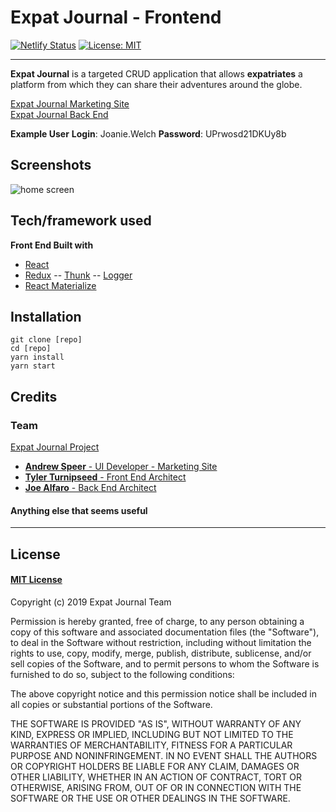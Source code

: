 # Expat Journal - Frontend

[![Netlify Status](https://api.netlify.com/api/v1/badges/e23b713a-e4f5-4db1-9c6c-eed71373a7e2/deploy-status)](https://app.netlify.com/sites/expat-journal-fe/deploys) [![License: MIT](https://img.shields.io/badge/License-MIT-yellow.svg)](https://choosealicense.com/licenses/mit/)

---

**Expat Journal** is a targeted CRUD application that allows **expatriates** a platform from which they can share their adventures around the globe.

[Expat Journal Marketing Site](https://github.com/expat-journal-lambda-school/expat-journal-marketing-site)
<br />
[Expat Journal Back End](https://github.com/expat-journal-lambda-school/expat-journal-backend)

**Example User**
**Login**: Joanie.Welch
**Password**: UPrwosd21DKUy8b

## Screenshots

![home screen](https://i.ibb.co/nBgXV9Y/screencapture-localhost-3000-2019-08-02-16-33-51.png)

## Tech/framework used

<b>Front End Built with</b>

- [React](https://reactjs.org/)
- [Redux](https://redux.js.org/)
  -- [Thunk](https://github.com/reduxjs/redux-thunk)
  -- [Logger](https://www.npmjs.com/package/redux-logger)
- [React Materialize](http://react-materialize.github.io/react-materialize/?path=/story/react-materialize--welcome)

## Installation

```
git clone [repo]
cd [repo]
yarn install
yarn start
```

## Credits

### Team

[Expat Journal Project](https://github.com/expat-journal-lambda-school)

- [**Andrew Speer** - UI Developer - Marketing Site](https://github.com/nottolivc)
- [**Tyler Turnipseed** - Front End Architect](https://github.com/techturnip)
- [**Joe Alfaro** - Back End Architect](https://github.com/Joe-Alfaro)

#### Anything else that seems useful

---

## License

#### [MIT License](https://choosealicense.com/licenses/mit/)

Copyright (c) 2019 Expat Journal Team

Permission is hereby granted, free of charge, to any person obtaining a copy
of this software and associated documentation files (the "Software"), to deal
in the Software without restriction, including without limitation the rights
to use, copy, modify, merge, publish, distribute, sublicense, and/or sell
copies of the Software, and to permit persons to whom the Software is
furnished to do so, subject to the following conditions:

The above copyright notice and this permission notice shall be included in all
copies or substantial portions of the Software.

THE SOFTWARE IS PROVIDED "AS IS", WITHOUT WARRANTY OF ANY KIND, EXPRESS OR
IMPLIED, INCLUDING BUT NOT LIMITED TO THE WARRANTIES OF MERCHANTABILITY,
FITNESS FOR A PARTICULAR PURPOSE AND NONINFRINGEMENT. IN NO EVENT SHALL THE
AUTHORS OR COPYRIGHT HOLDERS BE LIABLE FOR ANY CLAIM, DAMAGES OR OTHER
LIABILITY, WHETHER IN AN ACTION OF CONTRACT, TORT OR OTHERWISE, ARISING FROM,
OUT OF OR IN CONNECTION WITH THE SOFTWARE OR THE USE OR OTHER DEALINGS IN THE
SOFTWARE.
